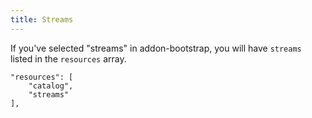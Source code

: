 ```yaml
---
title: Streams
---
```


If you've selected "streams" in addon-bootstrap, you will have `streams` listed in the `resources` array.

```
"resources": [
    "catalog",
    "streams"
],
```

